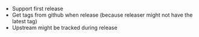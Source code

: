 
* Support first release
* Get tags from github when release
  (because releaser might not have the latest tag)
* Upstream might be tracked during release
